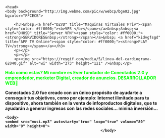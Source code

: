 <html>


	
	
	<head>
	<body background="http://img.webme.com/pic/w/webcp/bge02.jpg" bgcolor="FFCECB">
			
		<h3>&nbsp;<a href="DZVD" title="Maquinas Virtuales Priv"><span style="color: #ff0000;"><b>VPS </b></span></a>&nbsp;&nbsp;<a href="DHHSD" title="Server VPN"><span style="color: #ff0000;"><strong>SERVIDORES&nbsp;</strong></span></a>&nbsp; <a href="kidvgfsgd" title="APP TV Online"><span style="color: #ff0000;"><strong>PLAY TV</strong></span></a></h3>
		<p></p>
		<p></p>
		<p><img src="https://reygif.com/media/5/linea-del-cardiograma-62040.gif" alt="wi" width="273" height="121" />&nbsp;</p>
<p></p>
	



<p><strong><span style="color: #00ff00;">Hola como estas? Mi nombre es Ever fundador de Conectados 2.0 y emprendedor, merketer Digital, creador de anuncios. DESARROLLADOR WEB🙂

Conectados 2.0 fue creado  con un único propósito de ayudarte a conseguir tus objetivos,  como por ejemplo: Internet ilimitado para tu dispositivo,  ahora también en la venta de infoproductos digitales, que te ayudarán a generar ingresos con las redes sociales... minina inversión... </span><strong>

	<body>
	<embed src="musi.mp3" autostarty="true" loop="true" volume="80" width="0" height=0">
											   </body>
											   
